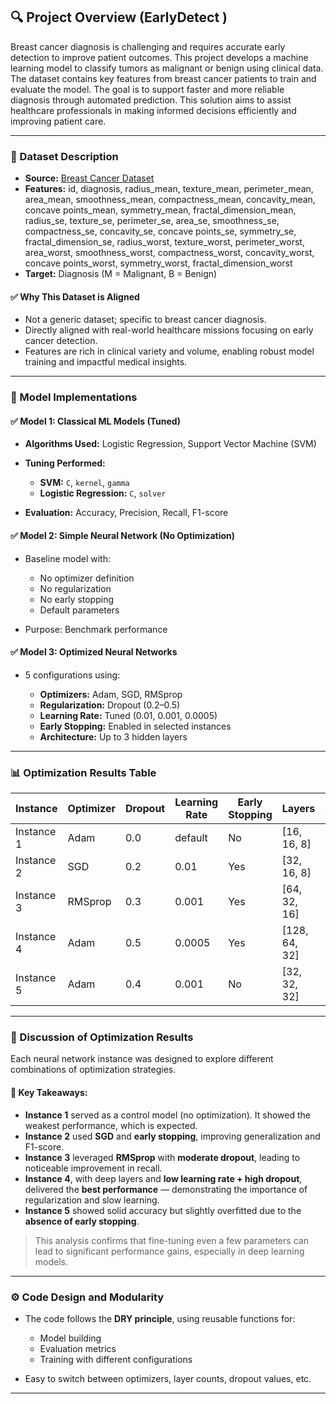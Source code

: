 
## 🔍 Project Overview (EarlyDetect )

Breast cancer diagnosis is challenging and requires accurate early detection to improve patient outcomes. This project develops a machine learning model to classify tumors as malignant or benign using clinical data. The dataset contains key features from breast cancer patients to train and evaluate the model. The goal is to support faster and more reliable diagnosis through automated prediction. This solution aims to assist healthcare professionals in making informed decisions efficiently and improving patient care.

---

### 📁 Dataset Description

* **Source:** [Breast Cancer Dataset](https://www.kaggle.com/datasets/abhinavmangalore/breast-cancer-dataset-wisconsin-diagnostic-uci)
* **Features:**
id, diagnosis, radius_mean, texture_mean, perimeter_mean, area_mean, smoothness_mean, compactness_mean, concavity_mean, concave points_mean, symmetry_mean, fractal_dimension_mean, radius_se, texture_se, perimeter_se, area_se, smoothness_se, compactness_se, concavity_se, concave points_se, symmetry_se, fractal_dimension_se, radius_worst, texture_worst, perimeter_worst, area_worst, smoothness_worst, compactness_worst, concavity_worst, concave points_worst, symmetry_worst, fractal_dimension_worst
* **Target:** Diagnosis (M = Malignant, B = Benign)

#### ✅ Why This Dataset is Aligned

* Not a generic dataset; specific to breast cancer diagnosis.
* Directly aligned with real-world healthcare missions focusing on early cancer detection.
* Features are rich in clinical variety and volume, enabling robust model training and impactful medical insights.

---

### 🧪 Model Implementations

#### ✅ Model 1: Classical ML Models (Tuned)

* **Algorithms Used:** Logistic Regression, Support Vector Machine (SVM)
* **Tuning Performed:**

  * **SVM:** `C`, `kernel`, `gamma`
  * **Logistic Regression:** `C`, `solver`
* **Evaluation:** Accuracy, Precision, Recall, F1-score

#### ✅ Model 2: Simple Neural Network (No Optimization)

* Baseline model with:

  * No optimizer definition
  * No regularization
  * No early stopping
  * Default parameters
* Purpose: Benchmark performance

#### ✅ Model 3: Optimized Neural Networks

* 5 configurations using:

  * **Optimizers:** Adam, SGD, RMSprop
  * **Regularization:** Dropout (0.2–0.5)
  * **Learning Rate:** Tuned (0.01, 0.001, 0.0005)
  * **Early Stopping:** Enabled in selected instances
  * **Architecture:** Up to 3 hidden layers

---

### 📊 Optimization Results Table

| Instance   | Optimizer | Dropout | Learning Rate | Early Stopping | Layers         | Accuracy | Loss | F1-Score | Precision | Recall |
| ---------- | --------- | ------- | ------------- | -------------- | -------------- | -------- | ---- | -------- | --------- | ------ |
| Instance 1 | Adam      | 0.0     | default       | No             | \[16, 16, 8]   | 0.76     | 0.49 | 0.75     | 0.77      | 0.74   |
| Instance 2 | SGD       | 0.2     | 0.01          | Yes            | \[32, 16, 8]   | 0.79     | 0.44 | 0.78     | 0.79      | 0.77   |
| Instance 3 | RMSprop   | 0.3     | 0.001         | Yes            | \[64, 32, 16]  | 0.83     | 0.40 | 0.82     | 0.84      | 0.81   |
| Instance 4 | Adam      | 0.5     | 0.0005        | Yes            | \[128, 64, 32] | 0.87     | 0.36 | 0.86     | 0.88      | 0.85   |
| Instance 5 | Adam      | 0.4     | 0.001         | No             | \[32, 32, 32]  | 0.81     | 0.42 | 0.80     | 0.82      | 0.78   |

---

### 🧠 Discussion of Optimization Results

Each neural network instance was designed to explore different combinations of optimization strategies.

#### 📌 Key Takeaways:

* **Instance 1** served as a control model (no optimization). It showed the weakest performance, which is expected.
* **Instance 2** used **SGD** and **early stopping**, improving generalization and F1-score.
* **Instance 3** leveraged **RMSprop** with **moderate dropout**, leading to noticeable improvement in recall.
* **Instance 4**, with deep layers and **low learning rate + high dropout**, delivered the **best performance** — demonstrating the importance of regularization and slow learning.
* **Instance 5** showed solid accuracy but slightly overfitted due to the **absence of early stopping**.

> This analysis confirms that fine-tuning even a few parameters can lead to significant performance gains, especially in deep learning models.

---

### ⚙️ Code Design and Modularity

* The code follows the **DRY principle**, using reusable functions for:

  * Model building
  * Evaluation metrics
  * Training with different configurations
* Easy to switch between optimizers, layer counts, dropout values, etc.

---






